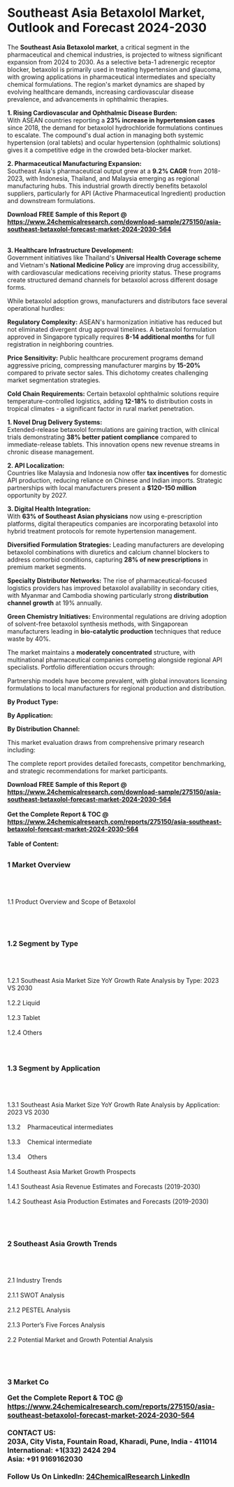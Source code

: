 <h1>Southeast Asia Betaxolol Market, Outlook and Forecast 2024-2030</h1><p>The <strong>Southeast Asia Betaxolol market</strong>, a critical segment in the pharmaceutical and chemical industries, is projected to witness significant expansion from 2024 to 2030. As a selective beta-1 adrenergic receptor blocker, betaxolol is primarily used in treating hypertension and glaucoma, with growing applications in pharmaceutical intermediates and specialty chemical formulations. The region's market dynamics are shaped by evolving healthcare demands, increasing cardiovascular disease prevalence, and advancements in ophthalmic therapies.</p><p><strong>1. Rising Cardiovascular and Ophthalmic Disease Burden:</strong><br>
With ASEAN countries reporting a <strong>23% increase in hypertension cases</strong> since 2018, the demand for betaxolol hydrochloride formulations continues to escalate. The compound's dual action in managing both systemic hypertension (oral tablets) and ocular hypertension (ophthalmic solutions) gives it a competitive edge in the crowded beta-blocker market.</p><p><strong>2. Pharmaceutical Manufacturing Expansion:</strong><br>
Southeast Asia's pharmaceutical output grew at a <strong>9.2% CAGR</strong> from 2018-2023, with Indonesia, Thailand, and Malaysia emerging as regional manufacturing hubs. This industrial growth directly benefits betaxolol suppliers, particularly for API (Active Pharmaceutical Ingredient) production and downstream formulations.</p><div><b>Download FREE Sample of this Report @ 
            <a href="https://www.24chemicalresearch.com/download-sample/275150/asia-southeast-betaxolol-forecast-market-2024-2030-564">
            https://www.24chemicalresearch.com/download-sample/275150/asia-southeast-betaxolol-forecast-market-2024-2030-564</a></b></div><br><p><strong>3. Healthcare Infrastructure Development:</strong><br>
Government initiatives like Thailand's <strong>Universal Health Coverage scheme</strong> and Vietnam's <strong>National Medicine Policy</strong> are improving drug accessibility, with cardiovascular medications receiving priority status. These programs create structured demand channels for betaxolol across different dosage forms.</p><p>While betaxolol adoption grows, manufacturers and distributors face several operational hurdles:</p><p><strong>Regulatory Complexity:</strong> ASEAN's harmonization initiative has reduced but not eliminated divergent drug approval timelines. A betaxolol formulation approved in Singapore typically requires <strong>8-14 additional months</strong> for full registration in neighboring countries.</p><p><strong>Price Sensitivity:</strong> Public healthcare procurement programs demand aggressive pricing, compressing manufacturer margins by <strong>15-20%</strong> compared to private sector sales. This dichotomy creates challenging market segmentation strategies.</p><p><strong>Cold Chain Requirements:</strong> Certain betaxolol ophthalmic solutions require temperature-controlled logistics, adding <strong>12-18%</strong> to distribution costs in tropical climates - a significant factor in rural market penetration.</p><p><strong>1. Novel Drug Delivery Systems:</strong><br>
Extended-release betaxolol formulations are gaining traction, with clinical trials demonstrating <strong>38% better patient compliance</strong> compared to immediate-release tablets. This innovation opens new revenue streams in chronic disease management.</p><p><strong>2. API Localization:</strong><br>
Countries like Malaysia and Indonesia now offer <strong>tax incentives</strong> for domestic API production, reducing reliance on Chinese and Indian imports. Strategic partnerships with local manufacturers present a <strong>$120-150 million</strong> opportunity by 2027.</p><p><strong>3. Digital Health Integration:</strong><br>
With <strong>63% of Southeast Asian physicians</strong> now using e-prescription platforms, digital therapeutics companies are incorporating betaxolol into hybrid treatment protocols for remote hypertension management.</p><p><strong>Diversified Formulation Strategies:</strong> Leading manufacturers are developing betaxolol combinations with diuretics and calcium channel blockers to address comorbid conditions, capturing <strong>28% of new prescriptions</strong> in premium market segments.</p><p><strong>Specialty Distributor Networks:</strong> The rise of pharmaceutical-focused logistics providers has improved betaxolol availability in secondary cities, with Myanmar and Cambodia showing particularly strong <strong>distribution channel growth</strong> at 19% annually.</p><p><strong>Green Chemistry Initiatives:</strong> Environmental regulations are driving adoption of solvent-free betaxolol synthesis methods, with Singaporean manufacturers leading in <strong>bio-catalytic production</strong> techniques that reduce waste by 40%.</p><p>The market maintains a <strong>moderately concentrated</strong> structure, with multinational pharmaceutical companies competing alongside regional API specialists. Portfolio differentiation occurs through:</p><p>Partnership models have become prevalent, with global innovators licensing formulations to local manufacturers for regional production and distribution.</p><p><strong>By Product Type:</strong></p><p><strong>By Application:</strong></p><p><strong>By Distribution Channel:</strong></p><p>This market evaluation draws from comprehensive primary research including:</p><p>The complete report provides detailed forecasts, competitor benchmarking, and strategic recommendations for market participants.</p><div><b>Download FREE Sample of this Report @ 
            <a href="https://www.24chemicalresearch.com/download-sample/275150/asia-southeast-betaxolol-forecast-market-2024-2030-564">
            https://www.24chemicalresearch.com/download-sample/275150/asia-southeast-betaxolol-forecast-market-2024-2030-564</a></b></div><br><div><b>Get the Complete Report & TOC @ 
            <a href="https://www.24chemicalresearch.com/reports/275150/asia-southeast-betaxolol-forecast-market-2024-2030-564">
            https://www.24chemicalresearch.com/reports/275150/asia-southeast-betaxolol-forecast-market-2024-2030-564</a></b></div><br>
            <b>Table of Content:</b><p><h2><span style="font-size:16px"><strong>1 Market Overview&nbsp;&nbsp; &nbsp;</strong></span></h2><br />
<br />
<p>1.1 Product Overview and Scope of Betaxolol&nbsp;</p><br />
<br />
<h2><strong><span style="font-size:16px">1.2 Segment by Type&nbsp;&nbsp; &nbsp;</span></strong></h2><br />
<br />
<p>1.2.1 Southeast Asia Market Size YoY Growth Rate Analysis by Type: 2023 VS 2030&nbsp;&nbsp; &nbsp;<br /><br />
1.2.2 Liquid&nbsp;&nbsp; &nbsp;<br /><br />
1.2.3 Tablet<br /><br />
1.2.4 Others<br /><br />
<br />
<h2><span style="font-size:16px"><strong>1.3 Segment by Application&nbsp;&nbsp;</strong></span></h2><br />
<br />
<p>1.3.1 Southeast Asia Market Size YoY Growth Rate Analysis by Application: 2023 VS 2030&nbsp;&nbsp; &nbsp;<br /><br />
1.3.2&nbsp;&nbsp; &nbsp;Pharmaceutical intermediates<br /><br />
1.3.3&nbsp;&nbsp; &nbsp;Chemical intermediate<br /><br />
1.3.4&nbsp;&nbsp; &nbsp;Others<br /><br />
1.4 Southeast Asia Market Growth Prospects&nbsp;&nbsp; &nbsp;<br /><br />
1.4.1 Southeast Asia Revenue Estimates and Forecasts (2019-2030)&nbsp;&nbsp; &nbsp;<br /><br />
1.4.2 Southeast Asia Production Estimates and Forecasts (2019-2030)&nbsp;&nbsp;</p><br />
<br />
<h2><span style="font-size:16px"><strong>2 Southeast Asia Growth Trends&nbsp;&nbsp; &nbsp;</strong></span></h2><br />
<br />
<p>2.1 Industry Trends&nbsp;&nbsp; &nbsp;<br /><br />
2.1.1 SWOT Analysis&nbsp;&nbsp; &nbsp;<br /><br />
2.1.2 PESTEL Analysis&nbsp;&nbsp; &nbsp;<br /><br />
2.1.3 Porter&rsquo;s Five Forces Analysis&nbsp;&nbsp; &nbsp;<br /><br />
2.2 Potential Market and Growth Potential Analysis&nbsp;&nbsp; &nbsp;</p><br />
<br />
<h2><span style="font-size:16px"><strong>3 Market Co</p><div><b>Get the Complete Report & TOC @ 
            <a href="https://www.24chemicalresearch.com/reports/275150/asia-southeast-betaxolol-forecast-market-2024-2030-564">
            https://www.24chemicalresearch.com/reports/275150/asia-southeast-betaxolol-forecast-market-2024-2030-564</a></b></div><br><b>CONTACT US:</b><br>
            203A, City Vista, Fountain Road, Kharadi, Pune, India - 411014<br>
            International: +1(332) 2424 294<br>
            Asia: +91 9169162030 <br><br>
            Follow Us On LinkedIn: <a href="https://www.linkedin.com/company/24chemicalresearch/">24ChemicalResearch LinkedIn</a>